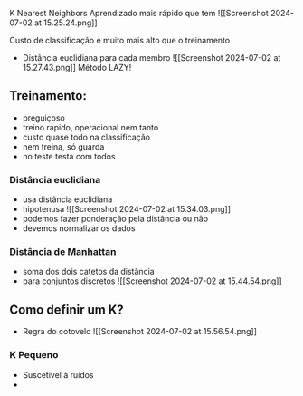 K Nearest Neighbors
Aprendizado mais rápido que tem
![[Screenshot 2024-07-02 at 15.25.24.png]]

Custo de classificação é muito mais alto que o treinamento
- Distância euclidiana para cada membro
![[Screenshot 2024-07-02 at 15.27.43.png]]
Método LAZY!

## Treinamento:
- preguiçoso
- treino rápido, operacional nem tanto
- custo quase todo na classificação
- nem treina, só guarda
- no teste testa com todos

### Distância euclidiana
- usa distância euclidiana
- hipotenusa
![[Screenshot 2024-07-02 at 15.34.03.png]]
- podemos fazer ponderação pela distância ou não
- devemos normalizar os dados

### Distância de Manhattan
- soma dos dois catetos da distância
- para conjuntos discretos
![[Screenshot 2024-07-02 at 15.44.54.png]]


## Como definir um K?
- Regra do cotovelo
![[Screenshot 2024-07-02 at 15.56.54.png]]

### K Pequeno
- Suscetível à ruídos
- 